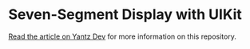 #  Seven-Segment Display with UIKit

[Read the article on Yantz Dev](https://yantz.dev) for more information on this repository.
